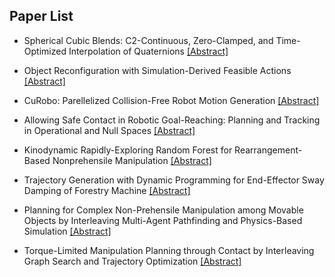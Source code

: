 ## Paper List

- Spherical Cubic Blends: C2-Continuous, Zero-Clamped, and Time-Optimized Interpolation of Quaternions
[[Abstract]](https://events.infovaya.com/presentation?id=93449)

- Object Reconfiguration with Simulation-Derived Feasible Actions
[[Abstract]](https://events.infovaya.com/presentation?id=93452)

- CuRobo: Parellelized Collision-Free Robot Motion Generation
[[Abstract]](https://events.infovaya.com/presentation?id=93455)

- Allowing Safe Contact in Robotic Goal-Reaching: Planning and Tracking in Operational and Null Spaces
[[Abstract]](https://events.infovaya.com/presentation?id=93458)

- Kinodynamic Rapidly-Exploring Random Forest for Rearrangement-Based Nonprehensile Manipulation
[[Abstract]](https://events.infovaya.com/presentation?id=93461)

- Trajectory Generation with Dynamic Programming for End-Effector Sway Damping of Forestry Machine
[[Abstract]](https://events.infovaya.com/presentation?id=93464)

- Planning for Complex Non-Prehensile Manipulation among Movable Objects by Interleaving Multi-Agent Pathfinding and Physics-Based Simulation
[[Abstract]](https://events.infovaya.com/presentation?id=93467)

- Torque-Limited Manipulation Planning through Contact by Interleaving Graph Search and Trajectory Optimization
[[Abstract]](https://events.infovaya.com/presentation?id=93470)

